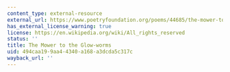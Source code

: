 ```yaml
---
content_type: external-resource
external_url: https://www.poetryfoundation.org/poems/44685/the-mower-to-the-glow-worms
has_external_license_warning: true
license: https://en.wikipedia.org/wiki/All_rights_reserved
status: ''
title: The Mower to the Glow-worms
uid: 494caa19-9aa4-4340-a168-a3dcda5c317c
wayback_url: ''
---
```

